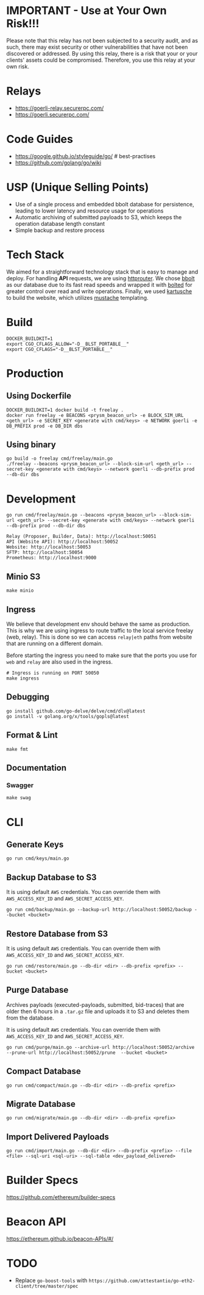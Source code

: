 # IMPORTANT - Use at Your Own Risk!!!

Please note that this relay has not been subjected to a security audit, and as such, there may exist security or other vulnerabilities that have not been discovered or addressed. By using this relay, there is a risk that your or your clients' assets could be compromised. Therefore, you use this relay at your own risk.

# Relays

- https://goerli-relay.securerpc.com/
- https://goerli.securerpc.com/

# Code Guides

- https://google.github.io/styleguide/go/ # best-practises
- https://github.com/golang/go/wiki

# USP (Unique Selling Points)

- Use of a single process and embedded bbolt database for persistence, leading to lower latency and resource usage for operations
- Automatic archiving of submitted payloads to S3, which keeps the operation database length constant
- Simple backup and restore process

# Tech Stack

We aimed for a straightforward technology stack that is easy to manage and deploy. For handling **API** requests, we are using [httprouter](https://github.com/julienschmidt/httprouter). We chose [bbolt](https://github.com/etcd-io/bbolt) as our database due to its fast read speeds and wrapped it with [bolted](https://github.com/draganm/bolted) for greater control over read and write operations. Finally, we used [kartusche](https://github.com/numtide/kartusche) to build the website, which utilizes [mustache](https://mustache.github.io/) templating.

# Build

```
DOCKER_BUILDKIT=1
export CGO_CFLAGS_ALLOW="-D__BLST_PORTABLE__"
export CGO_CFLAGS="-D__BLST_PORTABLE__"
```

# Production

## Using Dockerfile

```
DOCKER_BUILDKIT=1 docker build -t freelay .
docker run freelay -e BEACONS <prysm_beacon_url> -e BLOCK_SIM_URL <geth_url> -e SECRET_KEY <generate with cmd/keys> -e NETWORK goerli -e DB_PREFIX prod -e DB_DIR dbs
```

## Using binary

```
go build -o freelay cmd/freelay/main.go
./freelay --beacons <prysm_beacon_url> --block-sim-url <geth_url> --secret-key <generate with cmd/keys> --network goerli --db-prefix prod --db-dir dbs
```

# Development

```
go run cmd/freelay/main.go --beacons <prysm_beacon_url> --block-sim-url <geth_url> --secret-key <generate with cmd/keys> --network goerli --db-prefix prod --db-dir dbs

Relay (Proposer, Builder, Data): http://localhost:50051
API (Website API): http://localhost:50052
Website: http://localhost:50053
SFTP: http://localhost:50054
Prometheus: http://localhost:9000
```

## Minio S3

```
make minio
```

## Ingress

We believe that development env should behave the same as production. This is why we are using ingress to route traffic to the local service freelay (web, relay). This is done so we can access `relay|eth` paths from website that are running on a different domain.

Before starting the ingress you need to make sure that the ports you use for `web` and `relay` are also used in the ingress.

```
# Ingress is running on PORT 50050
make ingress
```

## Debugging

```
go install github.com/go-delve/delve/cmd/dlv@latest
go install -v golang.org/x/tools/gopls@latest
```

## Format & Lint

```
make fmt
```

## Documentation

### Swagger

```
make swag
```

# CLI

## Generate Keys

```
go run cmd/keys/main.go
```

## Backup Database to S3

It is using default `AWS` credentials. You can override them with `AWS_ACCESS_KEY_ID` and `AWS_SECRET_ACCESS_KEY`.

```
go run cmd/backup/main.go --backup-url http://localhost:50052/backup --bucket <bucket>
```

## Restore Database from S3

It is using default `AWS` credentials. You can override them with `AWS_ACCESS_KEY_ID` and `AWS_SECRET_ACCESS_KEY`.

```
go run cmd/restore/main.go --db-dir <dir> --db-prefix <prefix> --bucket <bucket>
```

## Purge Database

Archives payloads (executed-payloads, submitted, bid-traces) that are older then 6 hours in a `.tar.gz` file and uploads it to S3 and deletes them from the database.

It is using default `AWS` credentials. You can override them with `AWS_ACCESS_KEY_ID` and `AWS_SECRET_ACCESS_KEY`.

```
go run cmd/purge/main.go --archive-url http://localhost:50052/archive --prune-url http://localhost:50052/prune  --bucket <bucket>
```

## Compact Database

```
go run cmd/compact/main.go --db-dir <dir> --db-prefix <prefix>
```

## Migrate Database

```
go run cmd/migrate/main.go --db-dir <dir> --db-prefix <prefix>
```

## Import Delivered Payloads

```
go run cmd/import/main.go --db-dir <dir> --db-prefix <prefix> --file <file> --sql-uri <sql-uri> --sql-table <dev_payload_delivered>
```

# Builder Specs

https://github.com/ethereum/builder-specs

# Beacon API

https://ethereum.github.io/beacon-APIs/#/

# TODO

- Replace `go-boost-tools` with `https://github.com/attestantio/go-eth2-client/tree/master/spec`
